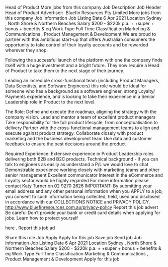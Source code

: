 ---
---

Head of Product 
More jobs from this company
Job Description
Job Header
Head of Product 
Advertiser: 
Bluefin Resources Pty Limited
More jobs from this company
Job Information
Job Listing Date
6 Apr 2021
Location
Sydney
, 
North Shore &amp; Northern Beaches
Salary
$200 - $220k p.a. + +super + bonus + benefits &amp; eq
Work Type
Full Time
Classification
Marketing &amp; Communications
, 
Product Management &amp; Development
We are proud to partner with this ambitious start-up that offers Australian consumers the opportunity to take control of their loyalty accounts and be rewarded wherever they shop.
 
 Following the successful launch of the platform with one the company finds itself with a huge investment and a bright future. They now require a Head of Product to take them to the next stage of their journey. 
 
 Leading an incredible cross-functional team (including Product Managers, Data Scientists, and Software Engineers) this role would be ideal for someone who has a background as a software engineer, strong Loyalty/ Payments experience, and is looking to take their experience in a Senior Leadership role in Product to the next level.
 
 
The Role:
Define and execute the roadmap, aligning the strategy with the company vision.
Lead and mentor a team of excellent product managers
Take responsibility for the full product lifecycle, from conceptualisation to delivery
Partner with the cross-functional management teams to align and execute against product strategy.
Collaborate closely with product marketing and the business development team
Use data and customer feedback to ensure the best decisions around the product
 
Required Experience:
Extensive experience in Product Leadership roles delivering both B2B and B2C products.
Technical background - if you can talk to engineers as easily as understand a P/L we would love to chat
Demonstrable experience working closely with marketing teams and other senior management
Excellent communicator
Interest in the eCommerce and Loyalty sector would be highly regarded
For more information please contact Katy Turner on 
02 9270 2626
IMPORTANT: By submitting your email address and any other personal information when you APPLY to a job, you consent to such information being collected, held, used and disclosed in accordance with our COLLECTIONS NOTICE and PRIVACY POLICY.
http://www.bluefinresources.com.au/privacy-policy
Report this job advert
Be careful
Don’t provide your bank or credit card details when applying for jobs.
Learn how to protect yourself
 
here
.
Report this job ad
 
Share this role
Job Apply
Apply
 for this job
Save job
Send job
Job Information
Job Listing Date
6 Apr 2021
Location
Sydney
, 
North Shore &amp; Northern Beaches
Salary
$200 - $220k p.a. + +super + bonus + benefits &amp; eq
Work Type
Full Time
Classification
Marketing &amp; Communications
, 
Product Management &amp; Development
Apply
 for this job
